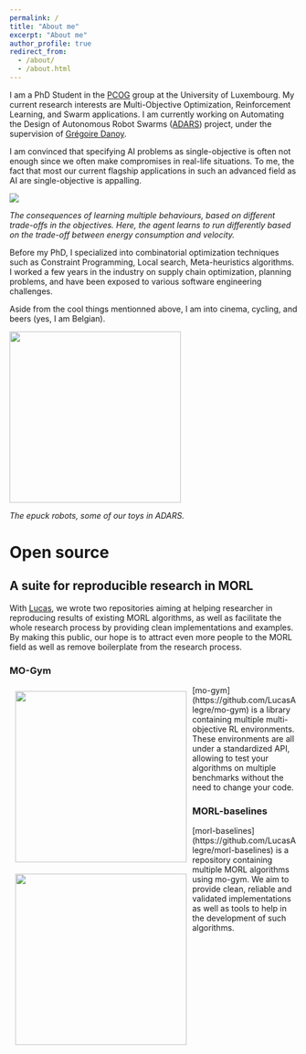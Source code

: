 ```yaml
---
permalink: /
title: "About me"
excerpt: "About me"
author_profile: true
redirect_from: 
  - /about/
  - /about.html
---
```


I am a PhD Student in the [PCOG](https://pcog.uni.lu/) group at the University of Luxembourg. My current research interests are Multi-Objective Optimization, Reinforcement Learning, and Swarm applications. I am currently working on Automating the Design of Autonomous Robot Swarms ([ADARS](https://adars.uni.lu/)) project, under the supervision of [Grégoire Danoy](https://danoy.gforge.uni.lu/).

I am convinced that specifying AI problems as single-objective is often not enough since we often make compromises in real-life situations. To me, the fact that most our current flagship applications in such an advanced field as AI are single-objective is appalling.


<img src="../images/mo_cheetah.gif">

<em>The consequences of learning multiple behaviours, based on different trade-offs in the objectives. Here, the agent learns to run differently based on the trade-off between energy consumption and velocity.</em>



Before my PhD, I specialized into combinatorial optimization techniques such as Constraint Programming, Local search, Meta-heuristics algorithms. I worked a few years in the industry on supply chain optimization, planning problems, and have been exposed to various software engineering challenges. 

Aside from the cool things mentionned above, I am into cinema, cycling, and beers (yes, I am Belgian).

<img src="../images/epuck.jpeg" width=300>

<em>The epuck robots, some of our toys in ADARS.</em>

# Open source


## A suite for reproducible research in MORL
With [Lucas](https://www.inf.ufrgs.br/~lnalegre/), we wrote two repositories aiming at helping researcher in reproducing results of existing MORL algorithms, as well as facilitate the whole research process by providing clean implementations and examples. By making this public, our hope is to attract even more people to the MORL field as well as remove boilerplate from the research process. 

### MO-Gym
<img src="../images/mo-gym.gif" width=300 style="float:left; padding:10px" >
[mo-gym](https://github.com/LucasAlegre/mo-gym) is a library containing multiple multi-objective RL environments. These environments are all under a standardized API, allowing to test your algorithms on multiple benchmarks without the need to change your code.  



### MORL-baselines
<img src="../images/mo_cheetah.gif" width=300 style="float:left; padding:10px">
[morl-baselines](https://github.com/LucasAlegre/morl-baselines) is a repository containing multiple MORL algorithms using mo-gym. We aim to provide clean, reliable and validated implementations as well as tools to help in the development of such algorithms. 



